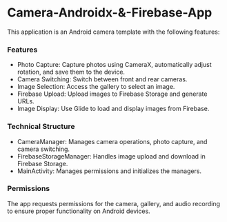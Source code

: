# Camera-Androidx-&-Firebase-App
This application is an Android camera template with the following features:

### Features
- Photo Capture: Capture photos using CameraX, automatically adjust rotation, and save them to the device.
- Camera Switching: Switch between front and rear cameras.
- Image Selection: Access the gallery to select an image.
- Firebase Upload: Upload images to Firebase Storage and generate URLs.
- Image Display: Use Glide to load and display images from Firebase.

### Technical Structure
- CameraManager: Manages camera operations, photo capture, and camera switching.
- FirebaseStorageManager: Handles image upload and download in Firebase Storage.
- MainActivity: Manages permissions and initializes the managers.

### Permissions
The app requests permissions for the camera, gallery, and audio recording to ensure proper functionality on Android devices.
